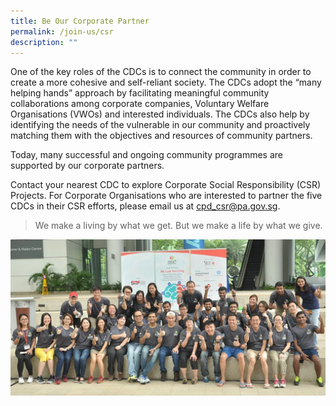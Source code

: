 ```yaml
---
title: Be Our Corporate Partner
permalink: /join-us/csr
description: ""
---
```

One of the key roles of the CDCs is to connect the community in order to create a more cohesive and self-reliant society. The CDCs adopt the “many helping hands” approach by facilitating meaningful community collaborations among corporate companies, Voluntary Welfare Organisations (VWOs) and interested individuals. The CDCs also help by identifying the needs of the vulnerable in our community and proactively matching them with the objectives and resources of community partners.

Today, many successful and ongoing community programmes are supported by our corporate partners.

Contact your nearest CDC to explore Corporate Social Responsibility (CSR) Projects.
For Corporate Organisations who are interested to partner the five CDCs in their CSR efforts, please email us at cpd_csr@pa.gov.sg.
 
>  We make a living by what we get. But we make a life by what we give.

![corporate social responsibility](/images/csr.png)